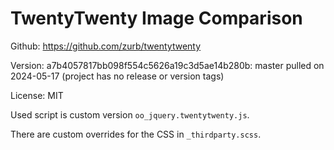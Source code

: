 # TwentyTwenty Image Comparison

Github: https://github.com/zurb/twentytwenty

Version: a7b4057817bb098f554c5626a19c3d5ae14b280b: master pulled on 2024-05-17 (project has no release or version tags)

License: MIT

Used script is custom version `oo_jquery.twentytwenty.js`.

There are custom overrides for the CSS in `_thirdparty.scss`.